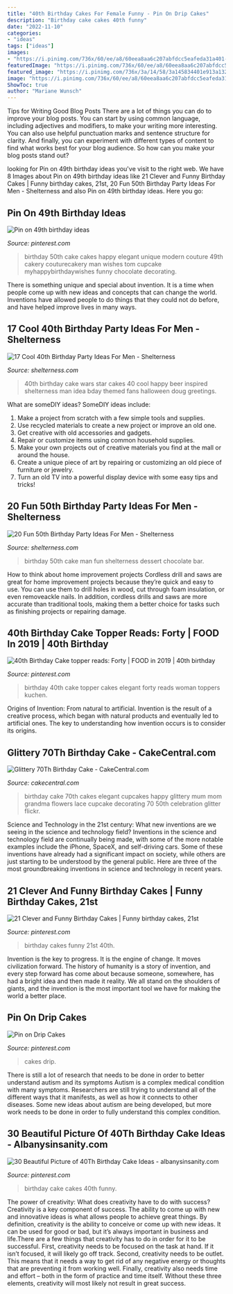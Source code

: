 ```yaml
---
title: "40th Birthday Cakes For Female Funny - Pin On Drip Cakes"
description: "Birthday cake cakes 40th funny"
date: "2022-11-10"
categories:
- "ideas"
tags: ["ideas"]
images:
- "https://i.pinimg.com/736x/60/ee/a8/60eea8aa6c207abfdcc5eafeda31a401--th-birthday-cakes-for-men-birthday-ideas.jpg"
featuredImage: "https://i.pinimg.com/736x/60/ee/a8/60eea8aa6c207abfdcc5eafeda31a401--th-birthday-cakes-for-men-birthday-ideas.jpg"
featured_image: "https://i.pinimg.com/736x/3a/14/58/3a145834401e913a1327399ce7570689--th-birthday-cakes-funny-birthday-cakes.jpg"
image: "https://i.pinimg.com/736x/60/ee/a8/60eea8aa6c207abfdcc5eafeda31a401--th-birthday-cakes-for-men-birthday-ideas.jpg"
ShowToc: true
author: "Mariane Wunsch"
---
```



Tips for Writing Good Blog Posts
There are a lot of things you can do to improve your blog posts. You can start by using common language, including adjectives and modifiers, to make your writing more interesting. You can also use helpful punctuation marks and sentence structure for clarity. And finally, you can experiment with different types of content to find what works best for your blog audience. So how can you make your blog posts stand out?

	

		
looking for Pin on 49th birthday ideas you've visit to the right web. We have 8 Images about Pin on 49th birthday ideas like 21 Clever and Funny Birthday Cakes | Funny birthday cakes, 21st, 20 Fun 50th Birthday Party Ideas For Men - Shelterness and also Pin on 49th birthday ideas. Here you go:
		
    
## Pin On 49th Birthday Ideas

<img loading=lazy src="https://i.pinimg.com/736x/60/ee/a8/60eea8aa6c207abfdcc5eafeda31a401--th-birthday-cakes-for-men-birthday-ideas.jpg" onerror="this.onerror=null;this.src='https://tse3.mm.bing.net/th?id=OIP.hEPLWx2pl0zL8_2Cn07FDwHaLH&amp;pid=15.1';" alt="Pin on 49th birthday ideas">

_Source: pinterest.com_

>birthday 50th cake cakes happy elegant unique modern couture 49th cakery couturecakery man wishes tom cupcake myhappybirthdaywishes funny chocolate decorating. 

	

There is something unique and special about invention. It is a time when people come up with new ideas and concepts that can change the world. Inventions have allowed people to do things that they could not do before, and have helped improve lives in many ways.

    
## 17 Cool 40th Birthday Party Ideas For Men - Shelterness

<img loading=lazy src="http://i.shelterness.com/2017/02/16-Star-Wars-inspired-40th-birthday-cake-for-fans.jpg" onerror="this.onerror=null;this.src='https://tse1.mm.bing.net/th?id=OIP.fxi9xGB_HQwdam21ArD5eQHaJ7&amp;pid=15.1';" alt="17 Cool 40th Birthday Party Ideas For Men - Shelterness">

_Source: shelterness.com_

>40th birthday cake wars star cakes 40 cool happy beer inspired shelterness man idea bday themed fans halloween doug greetings. 

	

What are someDIY ideas?
SomeDIY ideas include:
1. Make a project from scratch with a few simple tools and supplies. 
2. Use recycled materials to create a new project or improve an old one. 
3. Get creative with old accessories and gadgets. 
4. Repair or customize items using common household supplies. 
5. Make your own projects out of creative materials you find at the mall or around the house. 
6. Create a unique piece of art by repairing or customizing an old piece of furniture or jewelry. 
7. Turn an old TV into a powerful display device with some easy tips and tricks!

    
## 20 Fun 50th Birthday Party Ideas For Men - Shelterness

<img loading=lazy src="https://i.shelterness.com/2017/02/20-fun-and-bold-50th-birthday-cake.jpg" onerror="this.onerror=null;this.src='https://tse4.mm.bing.net/th?id=OIP.eKDatM6I1zEz1-yRImVVlgHaFj&amp;pid=15.1';" alt="20 Fun 50th Birthday Party Ideas For Men - Shelterness">

_Source: shelterness.com_

>birthday 50th cake man fun shelterness dessert chocolate bar. 

	

How to think about home improvement projects
Cordless drill and saws are great for home improvement projects because they’re quick and easy to use. You can use them to drill holes in wood, cut through foam insulation, or even removeackle nails. In addition, cordless drills and saws are more accurate than traditional tools, making them a better choice for tasks such as finishing projects or repairing damage.

    
## 40th Birthday Cake Topper Reads: Forty | FOOD In 2019 | 40th Birthday

<img loading=lazy src="https://i.pinimg.com/736x/fc/78/fb/fc78fbf233e43c9ec9c738e8b107608f.jpg" onerror="this.onerror=null;this.src='https://tse3.mm.bing.net/th?id=OIP.WlDl1kZMu4IgQyysQci9aAHaJ4&amp;pid=15.1';" alt="40th Birthday Cake topper reads: Forty | FOOD in 2019 | 40th birthday">

_Source: pinterest.com_

>birthday 40th cake topper cakes elegant forty reads woman toppers kuchen. 

	

Origins of Invention: From natural to artificial.
Invention is the result of a creative process, which began with natural products and eventually led to artificial ones. The key to understanding how invention occurs is to consider its origins.

    
## Glittery 70Th Birthday Cake - CakeCentral.com

<img loading=lazy src="https://cdn001.cakecentral.com/gallery/2015/03/900_886324ziE3_glittery-70th-birthday-cake.jpg" onerror="this.onerror=null;this.src='https://tse4.mm.bing.net/th?id=OIP.ZjAeOwhlo-6fxy8D0q-KvAHaIh&amp;pid=15.1';" alt="Glittery 70Th Birthday Cake - CakeCentral.com">

_Source: cakecentral.com_

>birthday cake 70th cakes elegant cupcakes happy glittery mum mom grandma flowers lace cupcake decorating 70 50th celebration glitter flickr. 

	

Science and Technology in the 21st century: What new inventions are we seeing in the science and technology field?
Inventions in the science and technology field are continually being made, with some of the more notable examples include the iPhone, SpaceX, and self-driving cars. Some of these inventions have already had a significant impact on society, while others are just starting to be understood by the general public. Here are three of the most groundbreaking inventions in science and technology in recent years.

    
## 21 Clever And Funny Birthday Cakes | Funny Birthday Cakes, 21st

<img loading=lazy src="https://i.pinimg.com/736x/3a/14/58/3a145834401e913a1327399ce7570689--th-birthday-cakes-funny-birthday-cakes.jpg" onerror="this.onerror=null;this.src='https://tse1.mm.bing.net/th?id=OIP.ny4D5Hoftvyor--dvwktjwHaJ3&amp;pid=15.1';" alt="21 Clever and Funny Birthday Cakes | Funny birthday cakes, 21st">

_Source: pinterest.com_

>birthday cakes funny 21st 40th. 

	

Invention is the key to progress. It is the engine of change. It moves civilization forward. The history of humanity is a story of invention, and every step forward has come about because someone, somewhere, has had a bright idea and then made it reality. We all stand on the shoulders of giants, and the invention is the most important tool we have for making the world a better place.

    
## Pin On Drip Cakes

<img loading=lazy src="https://i.pinimg.com/736x/0d/1c/f8/0d1cf8c63d424b6abe4dea438a652f3d.jpg" onerror="this.onerror=null;this.src='https://tse2.mm.bing.net/th?id=OIP.YEOiMkG-x02XtqPR_iqd8gHaJ4&amp;pid=15.1';" alt="Pin on Drip Cakes">

_Source: pinterest.com_

>cakes drip. 

	

There is still a lot of research that needs to be done in order to better understand autism and its symptoms
Autism is a complex medical condition with many symptoms. Researchers are still trying to understand all of the different ways that it manifests, as well as how it connects to other diseases. Some new ideas about autism are being developed, but more work needs to be done in order to fully understand this complex condition.

    
## 30 Beautiful Picture Of 40Th Birthday Cake Ideas - Albanysinsanity.com

<img loading=lazy src="https://i.pinimg.com/736x/db/a5/8f/dba58fc4a3968f1ecfb8529308fc20b8.jpg" onerror="this.onerror=null;this.src='https://tse3.mm.bing.net/th?id=OIP.N933jVgZUfJVupUmw2LkkAHaIt&amp;pid=15.1';" alt="30 Beautiful Picture of 40Th Birthday Cake Ideas - albanysinsanity.com">

_Source: pinterest.com_

>birthday cake cakes 40th funny. 

	

The power of creativity: What does creativity have to do with success?
Creativity is a key component of success. The ability to come up with new and innovative ideas is what allows people to achieve great things. By definition, creativity is the ability to conceive or come up with new ideas. It can be used for good or bad, but it’s always important in business and life.There are a few things that creativity has to do in order for it to be successful. First, creativity needs to be focused on the task at hand. If it isn’t focused, it will likely go off track. Second, creativity needs to be outlet. This means that it needs a way to get rid of any negative energy or thoughts that are preventing it from working well. Finally, creativity also needs time and effort – both in the form of practice and time itself. Without these three elements, creativity will most likely not result in great success.

